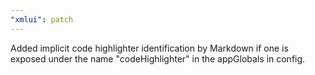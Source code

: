 ```yaml
---
"xmlui": patch
---
```


Added implicit code highlighter identification by Markdown if one is exposed under the name "codeHighlighter" in the appGlobals in config.

